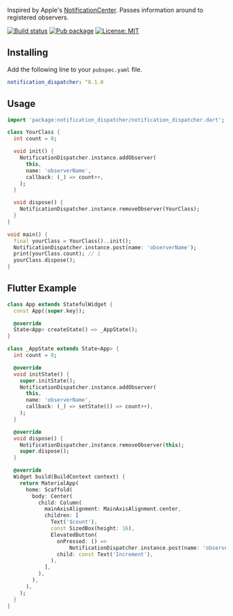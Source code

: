 Inspired by Apple's [NotificationCenter](https://developer.apple.com/documentation/foundation/notificationcenter). Passes information around to registered observers.

[![Build status](https://github.com/pongloongyeat/notification_dispatcher/actions/workflows/dart.yaml/badge.svg)](https://github.com/pongloongyeat/notification_dispatcher/actions/workflows/dart.yaml)
[![Pub package](https://img.shields.io/pub/v/notification_dispatcher.svg)](https://pub.dev/packages/notification_dispatcher)
[![License: MIT](https://img.shields.io/badge/License-MIT-blue.svg)](https://opensource.org/licenses/MIT)

## Installing

Add the following line to your `pubspec.yaml` file.

```yaml
notification_dispatcher: ^0.1.0
```

## Usage

```dart
import 'package:notification_dispatcher/notification_dispatcher.dart';

class YourClass {
  int count = 0;

  void init() {
    NotificationDispatcher.instance.addObserver(
      this,
      name: 'observerName',
      callback: (_) => count++,
    );
  }

  void dispose() {
    NotificationDispatcher.instance.removeObserver(YourClass);
  }
}

void main() {
  final yourClass = YourClass()..init();
  NotificationDispatcher.instance.post(name: 'observerName');
  print(yourClass.count); // 1
  yourClass.dispose();
}
```

## Flutter Example
```dart
class App extends StatefulWidget {
  const App({super.key});

  @override
  State<App> createState() => _AppState();
}

class _AppState extends State<App> {
  int count = 0;

  @override
  void initState() {
    super.initState();
    NotificationDispatcher.instance.addObserver(
      this,
      name: 'observerName',
      callback: (_) => setState(() => count++),
    );
  }

  @override
  void dispose() {
    NotificationDispatcher.instance.removeObserver(this);
    super.dispose();
  }

  @override
  Widget build(BuildContext context) {
    return MaterialApp(
      home: Scaffold(
        body: Center(
          child: Column(
            mainAxisAlignment: MainAxisAlignment.center,
            children: [
              Text('$count'),
              const SizedBox(height: 16),
              ElevatedButton(
                onPressed: () =>
                    NotificationDispatcher.instance.post(name: 'observerName'),
                child: const Text('Increment'),
              ),
            ],
          ),
        ),
      ),
    );
  }
}
```
